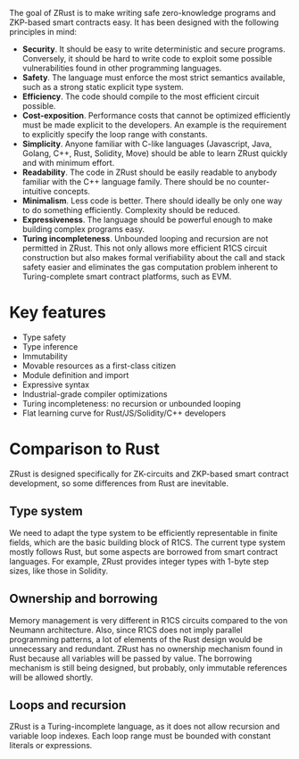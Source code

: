 The goal of ZRust is to make writing safe zero-knowledge programs and ZKP-based
smart contracts easy. It has been designed with the following principles in mind:

- **Security**. It should be easy to write deterministic and secure programs.
Conversely, it should be hard to write code to exploit some possible
vulnerabilities found in other programming languages.
- **Safety**. The language must enforce the most strict semantics available,
such as a strong static explicit type system.
- **Efficiency**. The code should compile to the most efficient circuit possible.
- **Cost-exposition**. Performance costs that cannot be optimized efficiently
must be made explicit to the developers. An example is the requirement to
explicitly specify the loop range with constants.
- **Simplicity**. Anyone familiar with C-like languages (Javascript, Java,
Golang, C++, Rust, Solidity, Move) should be able to learn ZRust quickly and
with minimum effort.
- **Readability**. The code in ZRust should be easily readable to anybody
familiar with the C++ language family. There should be no counter-intuitive concepts.
- **Minimalism**. Less code is better. There should ideally be only one way to
do something efficiently. Complexity should be reduced.
- **Expressiveness**. The language should be powerful enough to make building
complex programs easy.
- **Turing incompleteness**. Unbounded looping and recursion are not permitted
in ZRust. This not only allows more efficient R1CS circuit construction but
also makes formal verifiability about the call and stack safety easier and
eliminates the gas computation problem inherent to Turing-complete smart
contract platforms, such as EVM.

# Key features

- Type safety
- Type inference
- Immutability
- Movable resources as a first-class citizen
- Module definition and import
- Expressive syntax
- Industrial-grade compiler optimizations
- Turing incompleteness: no recursion or unbounded looping
- Flat learning curve for Rust/JS/Solidity/C++ developers

# Comparison to Rust

ZRust is designed specifically for ZK-circuits and ZKP-based smart contract
development, so some differences from Rust are inevitable.

## Type system

We need to adapt the type system to be efficiently representable in
finite fields, which are the basic building block of R1CS. The current type
system mostly follows Rust, but some aspects are borrowed from smart contract
languages. For example, ZRust provides integer types with 1-byte step sizes,
like those in Solidity.

## Ownership and borrowing

Memory management is very different in R1CS
circuits compared to the von Neumann architecture. Also, since R1CS does not
imply parallel programming patterns, a lot of elements of the Rust design would
be unnecessary and redundant. ZRust has no ownership mechanism found in Rust
because all variables will be passed by value. The borrowing mechanism is still
being designed, but probably, only immutable references will be allowed shortly.

## Loops and recursion

ZRust is a Turing-incomplete language, as it does not allow recursion and
variable loop indexes. Each loop range must be bounded with constant literals
or expressions.
